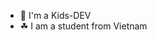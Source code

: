 - 👋 I'm a Kids-DEV
- ☘ I am a student from Vietnam
<!---
kids-dev/kids-dev is a ✨ special ✨ repository because its `README.md` (this file) appears on your GitHub profile.
You can click the Preview link to take a look at your changes.
--->
